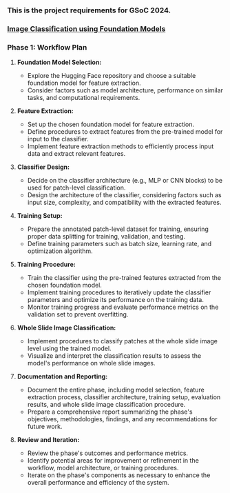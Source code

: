 ### This is the project requirements for GSoC 2024.

### [Image Classification using Foundation Models](https://github.com/camicroscope/GSOC?tab=readme-ov-file#image-classification-using-foundation-models)

### Phase 1: Workflow Plan

1. **Foundation Model Selection:**
   - Explore the Hugging Face repository and choose a suitable foundation model for feature extraction.
   - Consider factors such as model architecture, performance on similar tasks, and computational requirements.

2. **Feature Extraction:**
   - Set up the chosen foundation model for feature extraction.
   - Define procedures to extract features from the pre-trained model for input to the classifier.
   - Implement feature extraction methods to efficiently process input data and extract relevant features.

3. **Classifier Design:**
   - Decide on the classifier architecture (e.g., MLP or CNN blocks) to be used for patch-level classification.
   - Design the architecture of the classifier, considering factors such as input size, complexity, and compatibility with the extracted features.

4. **Training Setup:**
   - Prepare the annotated patch-level dataset for training, ensuring proper data splitting for training, validation, and testing.
   - Define training parameters such as batch size, learning rate, and optimization algorithm.

5. **Training Procedure:**
   - Train the classifier using the pre-trained features extracted from the chosen foundation model.
   - Implement training procedures to iteratively update the classifier parameters and optimize its performance on the training data.
   - Monitor training progress and evaluate performance metrics on the validation set to prevent overfitting.

6. **Whole Slide Image Classification:**
   - Implement procedures to classify patches at the whole slide image level using the trained model.
   - Visualize and interpret the classification results to assess the model's performance on whole slide images.

7. **Documentation and Reporting:**
   - Document the entire phase, including model selection, feature extraction process, classifier architecture, training setup, evaluation results, and whole slide image classification procedure.
   - Prepare a comprehensive report summarizing the phase's objectives, methodologies, findings, and any recommendations for future work.

8. **Review and Iteration:**
   - Review the phase's outcomes and performance metrics.
   - Identify potential areas for improvement or refinement in the workflow, model architecture, or training procedures.
   - Iterate on the phase's components as necessary to enhance the overall performance and efficiency of the system.

